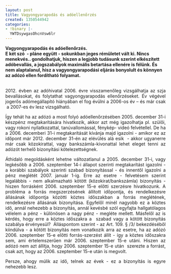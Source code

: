 ```yaml
---
layout: post
title: Vagyongyarapodás és adóellenőrzés
created: 1350544942
categories:
- !binary |-
  YWTDsywgasOhcnVsw6lr
---
```

<div><strong>Vagyongyarapodás és adóellenőrzés.</strong>&nbsp;</div><div><strong>E két szó&nbsp; - pláne együtt - sokunkban jeges rémületet vált ki. Nincs menekvés.. gondolhatjuk, hiszen a legjobb tudásunk szerint elkészített adóbevallás, a jogszabályok maximális betartása ellenére is félünk. És nem alaptalanul, hisz a vagyongyarapodási eljárás bonyolult és könnyen az adózó ellen fordítható folyamat.</strong></div><div>&nbsp;</div><div><!--break--></div><div><p style="text-align: justify;">2012. évben az adóhivatal 2006. évre visszamenőleg vizsgálhatja az szja bevallásokat, és folytathat vagyongyarapodás ellenőrzéseket. Év végével jogerős adómegállapító hiányában el fog évülni a 2006-os év – és már csak &nbsp;a 2007-es év lesz vizsgálható.</p><p style="text-align: justify;">Így tehát ha az adózó a most folyó adóellenőrzésében 2005. december 31-i készpénz megtakarítására hivatkozik, akkor azt még igazolhatja pl. szülői, vagy rokoni nyilatkozattal, tanúvallomással, fénykép- videó felvétellel. De ha a 2006. decemberi 31-i megtakarítását kívánja majd igazolni - amikor ez az időpont már 2012. december 31-én az elévülés alá esik&nbsp; - akkor ugyanerre már csak közokirattal, vagy bankszámla-kivonattal lehet eleget tenni az adózót terhelő bizonyítási kötelezettségnek.</p><p style="text-align: justify;">Áthidaló megoldásként lehetne változatlanul a 2005. december 31-i, vagy legkésőbb a 2006. szeptember 14-i állapot szerinti megtakarítást igazolni - a korábbi szabályok szerinti szabad bizonyítással - és innentől igazolni a pénz meglétét 2007. január 1-ig. Erre az esetre - felvetésem szerint legalábbis - nem alkalmazható kötött (közokirat/bankszámla) bizonyítás - hiszen forrásként 2006. szeptember 15-e előtti szerzésre hivatkozunk. A probléma a forrás megszerzésének állított időpontja, és rendelkezésre állásának időpontja közötti köztes időszakban a forrás meglétének, rendelkezésre állásának bizonyítása. Egyfelől minél nagyobb ez a köztes idő, annál nehezebb a bizonyítás, annál kevésbé szól egyfajta hallgatólagos vélelem a pénz - különösen a nagy pénz - megléte mellett. Másfelől az is kérdés, hogy erre a köztes időszakra a&nbsp; szabad vagy a kötött bizonyítás szabálya érvényesül?&nbsp; Álláspontom szerint - az Art. 109. § /3/ bekezdéséből kiindúlva - a kötött bizonyítás nem vonatkozik arra az esetre, ha az adózó 2006. szeptember 15-e előtti forrás-szerzést állít - így a köztes időszakra sem, ami értelemszerűen már 2006. szeptember 15-e utáni. Hiszen az adózó nem azt állítja, hogy 2006. szeptember 15-e után&nbsp; szerezte a forrást, csak azt, hogy az 2006. szeptember 15-e után is megvolt.</p><p style="text-align: justify;">Persze, ahogy múlik az idő, telnek az évek - ez a bizonyítás is egyre nehezebb lesz.</p></div>
